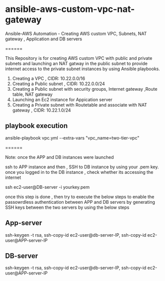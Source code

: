 # ansible-aws-custom-vpc-nat-gateway
Ansible-AWS Automation - Creating AWS custom VPC, Subnets, NAT gateway , Application and DB servers

======

This Repository is for creating AWS custom VPC with public and private subnets and launching an NAT gatway in the public subnet to provide internet access to the private subnet instances by using Ansible playbooks.

1. Creating a VPC , CIDR: 10.22.0.0/16
2. Creating a Public subnet , CIDR: 10.22.0.0/24
3. Creating a Public subnet with security groups, Internet gateway ,Route table, NAT gateway 
4. Launching an Ec2 instance for Appication server
5. Creating a Private subnet with Routetable and associate with NAT gateway , CIDR: 10.22.1.0/24

playbook execution
------------------

ansible-playbook vpc.yml --extra-vars "vpc_name=two-tier-vpc"

======

Note: 
once the APP and DB instances were launched 

ssh to APP instance and then , SSH to DB instance by using your .pem key.
once you logged in to the DB instance , check whether its accessing the internet 

ssh ec2-user@DB-server -i yourkey.pem

once this step is done , then try to execute the below steps to enable the passowrdless authentication between APP and DB servers by generating SSH keys between the two servers by using the below steps 

App-server 
----------
ssh-keygen -t rsa, ssh-copy-id ec2-user@db-server-IP, ssh-copy-id ec2-user@APP-server-IP

DB-server
---------
ssh-keygen -t rsa, ssh-copy-id ec2-user@db-server-IP, ssh-copy-id ec2-user@APP-server-IP


